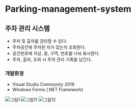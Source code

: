 # Parking-management-system

## 주차 관리 시스템
   
* 주차 및 출차를 관리할 수 있다.
* 주차공간에 주차된 차가 있는지 조회한다.
* 공간번호에 지상, 층, 구역, 번호를 나눠 표시한다. 
* 주차, 출차, 조회 시 주차 관리 기록을 남긴다.

### 개발환경

* Visual Studio Community 2019
* Windows Forms (.NET Framework)
   
![그림1](https://user-images.githubusercontent.com/61627637/85244834-c7da2f80-b480-11ea-9ee1-c8d4725bd701.png)
![그림11](https://user-images.githubusercontent.com/61627637/85245508-beea5d80-b482-11ea-936b-42116e0dee5f.png)
![그림12](https://user-images.githubusercontent.com/61627637/85245510-c01b8a80-b482-11ea-97a7-42eab07017b5.png)
